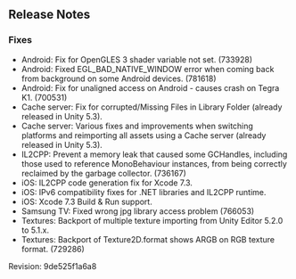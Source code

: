 ## Release Notes

### Fixes

-   Android: Fix for OpenGLES 3 shader variable not set. (733928)
-   Android: Fixed EGL_BAD_NATIVE_WINDOW error when coming back from background on some Android devices. (781618)
-   Android: Fix for unaligned access on Android - causes crash on Tegra K1. (700531)
-   Cache server: Fix for corrupted/Missing Files in Library Folder (already released in Unity 5.3).
-   Cache server: Various fixes and improvements when switching platforms and reimporting all assets using a Cache server (already released in Unity 5.3).
-   IL2CPP: Prevent a memory leak that caused some GCHandles, including those used to reference MonoBehaviour instances, from being correctly reclaimed by the garbage collector. (736167)
-   iOS: IL2CPP code generation fix for Xcode 7.3.
-   iOS: IPv6 compatibility fixes for .NET libraries and IL2CPP runtime.
-   iOS: Xcode 7.3 Build & Run support.
-   Samsung TV: Fixed wrong jpg library access problem (766053)
-   Textures: Backport of multiple texture importing from Unity Editor 5.2.0 to 5.1.x.
-   Textures: Backport of Texture2D.format shows ARGB on RGB texture format. (729286)

Revision: 9de525f1a6a8
